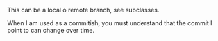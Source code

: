 This can be a local o remote branch, see subclasses. 

When I am used as a commitish, you must understand that the commit I point to can change over time.